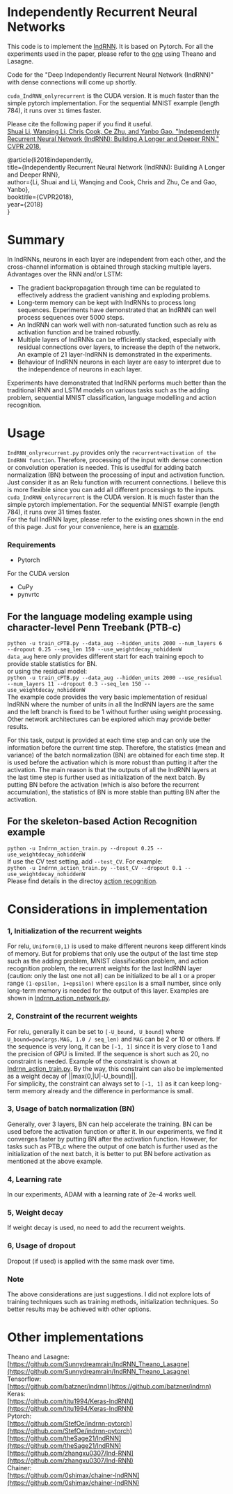 # Independently Recurrent Neural Networks
This code is to implement the [IndRNN](https://arxiv.org/abs/1803.04831). It is based on Pytorch. For all the experiments used in the paper, please refer to the [one](https://github.com/Sunnydreamrain/IndRNN_Theano_Lasagne) using Theano and Lasagne.

Code for the "Deep Independently Recurrent Neural Network (IndRNN)" with dense connections will come up shortly.  

`cuda_IndRNN_onlyrecurrent` is the CUDA version. It is much faster than the simple pytorch implementation. For the sequential MNIST example (length 784), it runs over `31` times faster.     

Please cite the following paper if you find it useful.  
[Shuai Li, Wanqing Li, Chris Cook, Ce Zhu, and Yanbo Gao. "Independently Recurrent Neural Network (IndRNN): Building A Longer and Deeper RNN." CVPR 2018.](https://arxiv.org/abs/1803.04831)

@article{li2018independently,  
  title={Independently Recurrent Neural Network (IndRNN): Building A Longer and Deeper RNN},  
  author={Li, Shuai and Li, Wanqing and Cook, Chris and Zhu, Ce and Gao, Yanbo},  
  booktitle={CVPR2018},  
  year={2018}  
} 

# Summary  
In IndRNNs, neurons in each layer are independent from each other, and the cross-channel information is obtained through stacking multiple layers.  
Advantages over the RNN and/or LSTM:  
- The gradient backpropagation through time can be regulated to effectively address the gradient vanishing and exploding problems.  
- Long-term memory can be kept with IndRNNs to process long sequences. Experiments have demonstrated that an IndRNN can well process sequences over 5000 steps.  
- An IndRNN can work well with non-saturated function such as relu as activation function and be trained robustly.  
- Multiple layers of IndRNNs can be efficiently stacked, especially with residual connections over layers, to increase the depth of the network. An example of 21 layer-IndRNN is demonstrated in the experiments.  
- Behaviour of IndRNN neurons in each layer are easy to interpret due to the independence of neurons in each layer.  

Experiments have demonstrated that IndRNN performs much better than the traditional RNN and LSTM models on various tasks such as the adding problem, sequential MNIST classification, language modelling and action recognition.

# Usage  
`IndRNN_onlyrecurrent.py` provides only the `recurrent+activation of the IndRNN function`. Therefore, processing of the input with dense connection or convolution operation is needed. This is usedful for adding batch normalization (BN) between the processing of input and activation function. Just consider it as an Relu function with recurrent connections. I believe this is more flexible since you can add all different processings to the inputs.   
`cuda_IndRNN_onlyrecurrent` is the CUDA version. It is much faster than the simple pytorch implementation. For the sequential MNIST example (length 784), it runs over 31 times faster.   
For the full IndRNN layer, please refer to the existing ones shown in the end of this page. Just for your convenience, here is an [example](https://github.com/StefOe/indrnn-pytorch/blob/master/indrnn.py). 

### Requirements  
- Pytorch  

For the CUDA version
- CuPy  
- pynvrtc  

## For the language modeling example using character-level Penn Treebank (PTB-c)   
`python -u train_cPTB.py --data_aug --hidden_units 2000 --num_layers 6 --dropout 0.25 --seq_len 150 --use_weightdecay_nohiddenW`  
`data_aug` here only provides different start for each training epoch to provide stable statistics for BN.  
or using the residual model:  
`python -u train_cPTB.py --data_aug --hidden_units 2000 --use_residual --num_layers 11 --dropout 0.3 --seq_len 150 --use_weightdecay_nohiddenW`    
The example code provides the very basic implementation of residual IndRNN where the number of units in all the IndRNN layers are the same and the left branch is fixed to be 1 without further using weight processing. Other network architectures can be explored which may provide better results.

For this task, output is provided at each time step and can only use the information before the current time step. Therefore, the statistics (mean and variance) of the batch normalization (BN) are obtained for each time step. It is used before the activation which is more robust than putting it after the activation. The main reason is that the outputs of all the IndRNN layers at the last time step is further used as initialization of the next batch. By putting BN before the activation (which is also before the recurrent accumulation), the statistics of BN is more stable than putting BN after the activation.    

## For the skeleton-based Action Recognition example  
`python -u Indrnn_action_train.py --dropout 0.25 --use_weightdecay_nohiddenW`   
If use the CV test setting, add `--test_CV`. For example:  
`python -u Indrnn_action_train.py --test_CV --dropout 0.1 --use_weightdecay_nohiddenW`   
Please find details in the directoy [action recognition](https://github.com/Sunnydreamrain/IndRNN_pytorch/tree/master/action_recognition).  

# Considerations in implementation  
### 1, Initialization of the recurrent weights
For relu, `Uniform(0,1)` is used to make different neurons keep different kinds of memory. But for problems that only use the output of the last time step such as the adding problem, MNIST classification problem, and action recognition problem, the recurrent weights for the last IndRNN layer (caution: only the last one not all) can be initialized to be all `1` or a proper range `(1-epsilon, 1+epsilon)` where `epsilon` is a small number, since only long-term memory is needed for the output of this layer. Examples are shown in [Indrnn_action_network.py](https://github.com/Sunnydreamrain/IndRNN_pytorch/blob/master/action_recognition/Indrnn_action_network.py#L72).  

### 2, Constraint of the recurrent weights  
For relu, generally it can be set to `[-U_bound, U_bound]` where `U_bound=pow(args.MAG, 1.0 / seq_len)` and `MAG` can be 2 or 10 or others. If the sequence is very long, it can be `[-1, 1]` since it is very close to 1 and the precision of GPU is limited. If the sequence is short such as 20, no constraint is needed. Example of the constraint is shown at [Indrnn_action_train.py](https://github.com/Sunnydreamrain/IndRNN_pytorch/blob/master/action_recognition/Indrnn_action_train.py#L107). By the way, this constraint can also be implemented as a weight decay of ||max(0,|U|-U_bound)||.  
For simplicity, the constraint can always set to `[-1, 1]` as it can keep long-term memory already and the difference in performance is small.

### 3, Usage of batch normalization (BN)  
Generally, over 3 layers, BN can help accelerate the training. BN can be used before the activation function or after it. In our experiments, we find it converges faster by putting BN after the activation function. However, for tasks such as PTB_c where the output of one batch is further used as the initialization of the next batch, it is better to put BN before activation as mentioned at the above example.  

### 4, Learning rate  
In our experiments, ADAM with a learning rate of 2e-4 works well.  

### 5, Weight decay  
If weight decay is used, no need to add the recurrent weights.  

### 6, Usage of dropout  
Dropout (if used) is applied with the same mask over time.  

### Note  
The above considerations are just suggestions. I did not explore lots of training techniques such as training methods, initialization techniques. So better results may be achieved with other options.  

# Other implementations
Theano and Lasagne:  
[https://github.com/Sunnydreamrain/IndRNN_Theano_Lasagne](https://github.com/Sunnydreamrain/IndRNN_Theano_Lasagne)  
Tensorflow:  
[https://github.com/batzner/indrnn](https://github.com/batzner/indrnn)  
Keras:  
[https://github.com/titu1994/Keras-IndRNN](https://github.com/titu1994/Keras-IndRNN)  
Pytorch:  
[https://github.com/StefOe/indrnn-pytorch](https://github.com/StefOe/indrnn-pytorch)  
[https://github.com/theSage21/IndRNN](https://github.com/theSage21/IndRNN)  
[https://github.com/zhangxu0307/Ind-RNN](https://github.com/zhangxu0307/Ind-RNN)  
Chainer:  
[https://github.com/0shimax/chainer-IndRNN](https://github.com/0shimax/chainer-IndRNN)  
